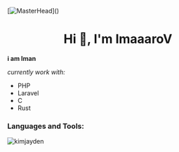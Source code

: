 [![MasterHead]([https://visme.co/blog/wp-content/uploads/2019/10/animated-presentation-software-header.gif](https://steamuserimages-a.akamaihd.net/ugc/1648846905200035031/1EF58909B581DF10A400EDFAA18F4E89CFA61349/?imw=637&imh=358&ima=fit&impolicy=Letterbox&imcolor=%23000000&letterbox=true))]()
<h1 align="center">Hi 👋, I'm ImaaaroV</h1>

**i am Iman**

*currently work with:*
 - PHP
 - Laravel
 - C
 - Rust
<h3 align="left">Languages and Tools:</h3>

<p><img align="left" src="https://github-readme-stats.vercel.app/api/top-langs?username=imaaarov&show_icons=true&locale=en&layout=compact" alt="kimjayden" /></p>
